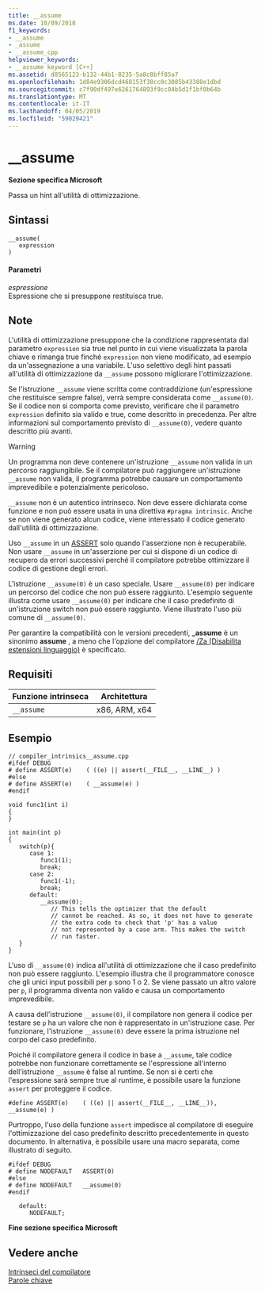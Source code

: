```yaml
---
title: __assume
ms.date: 10/09/2018
f1_keywords:
- __assume
- _assume
- __assume_cpp
helpviewer_keywords:
- __assume keyword [C++]
ms.assetid: d8565123-b132-44b1-8235-5a8c8bff85a7
ms.openlocfilehash: 1d84e9306dcd468153f38cc0c3085b43388e1dbd
ms.sourcegitcommit: c7f90df497e6261764893f9cc04b5d1f1bf0b64b
ms.translationtype: MT
ms.contentlocale: it-IT
ms.lasthandoff: 04/05/2019
ms.locfileid: "59029421"
---
```

# <a name="assume"></a>__assume

**Sezione specifica Microsoft**

Passa un hint all'utilità di ottimizzazione.

## <a name="syntax"></a>Sintassi

```
__assume(
   expression
)
```

#### <a name="parameters"></a>Parametri

*espressione*<br/>
Espressione che si presuppone restituisca true.

## <a name="remarks"></a>Note

L'utilità di ottimizzazione presuppone che la condizione rappresentata dal parametro `expression` sia true nel punto in cui viene visualizzata la parola chiave e rimanga true finché `expression` non viene modificato, ad esempio da un'assegnazione a una variabile. L'uso selettivo degli hint passati all'utilità di ottimizzazione da `__assume` possono migliorare l'ottimizzazione.

Se l'istruzione `__assume` viene scritta come contraddizione (un'espressione che restituisce sempre false), verrà sempre considerata come `__assume(0)`. Se il codice non si comporta come previsto, verificare che il parametro `expression` definito sia valido e true, come descritto in precedenza. Per altre informazioni sul comportamento previsto di `__assume(0)`, vedere quanto descritto più avanti.

> [!WARNING]
>  Un programma non deve contenere un'istruzione `__assume` non valida in un percorso raggiungibile. Se il compilatore può raggiungere un'istruzione `__assume` non valida, il programma potrebbe causare un comportamento imprevedibile e potenzialmente pericoloso.

`__assume` non è un autentico intrinseco. Non deve essere dichiarata come funzione e non può essere usata in una direttiva `#pragma intrinsic`. Anche se non viene generato alcun codice, viene interessato il codice generato dall'utilità di ottimizzazione.

Uso `__assume` in un [ASSERT](../c-runtime-library/reference/assert-asserte-assert-expr-macros.md) solo quando l'asserzione non è recuperabile. Non usare `__assume` in un'asserzione per cui si dispone di un codice di recupero da errori successivi perché il compilatore potrebbe ottimizzare il codice di gestione degli errori.

L'istruzione `__assume(0)` è un caso speciale. Usare `__assume(0)` per indicare un percorso del codice che non può essere raggiunto. L'esempio seguente illustra come usare `__assume(0)` per indicare che il caso predefinito di un'istruzione switch non può essere raggiunto. Viene illustrato l'uso più comune di `__assume(0)`.

Per garantire la compatibilità con le versioni precedenti, **_assume** è un sinonimo **assume** , a meno che l'opzione del compilatore [/Za \(Disabilita estensioni linguaggio)](../build/reference/za-ze-disable-language-extensions.md) è specificato.

## <a name="requirements"></a>Requisiti

|Funzione intrinseca|Architettura|
|---------------|------------------|
|`__assume`|x86, ARM, x64|

## <a name="example"></a>Esempio

```
// compiler_intrinsics__assume.cpp
#ifdef DEBUG
# define ASSERT(e)    ( ((e) || assert(__FILE__, __LINE__) )
#else
# define ASSERT(e)    ( __assume(e) )
#endif

void func1(int i)
{
}

int main(int p)
{
   switch(p){
      case 1:
         func1(1);
         break;
      case 2:
         func1(-1);
         break;
      default:
         __assume(0);
            // This tells the optimizer that the default
            // cannot be reached. As so, it does not have to generate
            // the extra code to check that 'p' has a value
            // not represented by a case arm. This makes the switch
            // run faster.
   }
}
```

L'uso di `__assume(0)` indica all'utilità di ottimizzazione che il caso predefinito non può essere raggiunto. L'esempio illustra che il programmatore conosce che gli unici input possibili per `p` sono 1 o 2. Se viene passato un altro valore per `p`, il programma diventa non valido e causa un comportamento imprevedibile.

A causa dell'istruzione `__assume(0)`, il compilatore non genera il codice per testare se `p` ha un valore che non è rappresentato in un'istruzione case. Per funzionare, l'istruzione `__assume(0)` deve essere la prima istruzione nel corpo del caso predefinito.

Poiché il compilatore genera il codice in base a `__assume`, tale codice potrebbe non funzionare correttamente se l'espressione all'interno dell'istruzione `__assume` è false al runtime. Se non si è certi che l'espressione sarà sempre true al runtime, è possibile usare la funzione `assert` per proteggere il codice.

```
#define ASSERT(e)    ( ((e) || assert(__FILE__, __LINE__)), __assume(e) )
```

Purtroppo, l'uso della funzione `assert` impedisce al compilatore di eseguire l'ottimizzazione del caso predefinito descritto precedentemente in questo documento. In alternativa, è possibile usare una macro separata, come illustrato di seguito.

```
#ifdef DEBUG
# define NODEFAULT   ASSERT(0)
#else
# define NODEFAULT   __assume(0)
#endif

   default:
      NODEFAULT;
```

**Fine sezione specifica Microsoft**

## <a name="see-also"></a>Vedere anche

[Intrinseci del compilatore](../intrinsics/compiler-intrinsics.md)<br/>
[Parole chiave](../cpp/keywords-cpp.md)